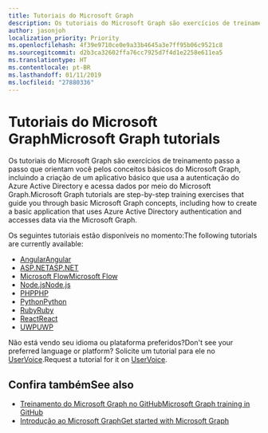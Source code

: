 ```yaml
---
title: Tutoriais do Microsoft Graph
description: Os tutoriais do Microsoft Graph são exercícios de treinamento passo a passo que orientam você pelos conceitos básicos do Microsoft Graph, incluindo a criação de um aplicativo básico que usa a autenticação do Azure Active Directory e acessa dados por meio do Microsoft Graph.
author: jasonjoh
localization_priority: Priority
ms.openlocfilehash: 4f39e9710ce0e9a33b4645a3e7ff95b06c9521c8
ms.sourcegitcommit: d2b3ca32602ffa76cc7925d7f4d1e2258e611ea5
ms.translationtype: HT
ms.contentlocale: pt-BR
ms.lasthandoff: 01/11/2019
ms.locfileid: "27880336"
---
```

# <a name="microsoft-graph-tutorials"></a><span data-ttu-id="17f4c-103">Tutoriais do Microsoft Graph</span><span class="sxs-lookup"><span data-stu-id="17f4c-103">Microsoft Graph tutorials</span></span>

<span data-ttu-id="17f4c-104">Os tutoriais do Microsoft Graph são exercícios de treinamento passo a passo que orientam você pelos conceitos básicos do Microsoft Graph, incluindo a criação de um aplicativo básico que usa a autenticação do Azure Active Directory e acessa dados por meio do Microsoft Graph.</span><span class="sxs-lookup"><span data-stu-id="17f4c-104">Microsoft Graph tutorials are step-by-step training exercises that guide you through basic Microsoft Graph concepts, including how to create a basic application that uses Azure Active Directory authentication and accesses data via the Microsoft Graph.</span></span>

<span data-ttu-id="17f4c-105">Os seguintes tutoriais estão disponíveis no momento:</span><span class="sxs-lookup"><span data-stu-id="17f4c-105">The following tutorials are currently available:</span></span>

- [<span data-ttu-id="17f4c-106">Angular</span><span class="sxs-lookup"><span data-stu-id="17f4c-106">Angular</span></span>](https://docs.microsoft.com/graph/tutorials/angular/)
- [<span data-ttu-id="17f4c-107">ASP.NET</span><span class="sxs-lookup"><span data-stu-id="17f4c-107">ASP.NET</span></span>](https://docs.microsoft.com/graph/tutorials/aspnet/)
- [<span data-ttu-id="17f4c-108">Microsoft Flow</span><span class="sxs-lookup"><span data-stu-id="17f4c-108">Microsoft Flow</span></span>](https://docs.microsoft.com/graph/tutorials/flow/)
- [<span data-ttu-id="17f4c-109">Node.js</span><span class="sxs-lookup"><span data-stu-id="17f4c-109">Node.js</span></span>](https://docs.microsoft.com/graph/tutorials/node/)
- [<span data-ttu-id="17f4c-110">PHP</span><span class="sxs-lookup"><span data-stu-id="17f4c-110">PHP</span></span>](https://docs.microsoft.com/graph/tutorials/php/)
- [<span data-ttu-id="17f4c-111">Python</span><span class="sxs-lookup"><span data-stu-id="17f4c-111">Python</span></span>](https://docs.microsoft.com/graph/tutorials/python/)
- [<span data-ttu-id="17f4c-112">Ruby</span><span class="sxs-lookup"><span data-stu-id="17f4c-112">Ruby</span></span>](https://docs.microsoft.com/graph/tutorials/ruby/)
- [<span data-ttu-id="17f4c-113">React</span><span class="sxs-lookup"><span data-stu-id="17f4c-113">React</span></span>](https://docs.microsoft.com/graph/tutorials/react/)
- [<span data-ttu-id="17f4c-114">UWP</span><span class="sxs-lookup"><span data-stu-id="17f4c-114">UWP</span></span>](https://docs.microsoft.com/graph/tutorials/uwp/)

<span data-ttu-id="17f4c-115">Não está vendo seu idioma ou plataforma preferidos?</span><span class="sxs-lookup"><span data-stu-id="17f4c-115">Don't see your preferred language or platform?</span></span> <span data-ttu-id="17f4c-116">Solicite um tutorial para ele no [UserVoice](https://officespdev.uservoice.com/forums/224641-feature-requests-and-feedback/category/101632-microsoft-graph-o365-rest-apis).</span><span class="sxs-lookup"><span data-stu-id="17f4c-116">Request a tutorial for it on [UserVoice](https://officespdev.uservoice.com/forums/224641-feature-requests-and-feedback/category/101632-microsoft-graph-o365-rest-apis).</span></span>

## <a name="see-also"></a><span data-ttu-id="17f4c-117">Confira também</span><span class="sxs-lookup"><span data-stu-id="17f4c-117">See also</span></span>

- [<span data-ttu-id="17f4c-118">Treinamento do Microsoft Graph no GitHub</span><span class="sxs-lookup"><span data-stu-id="17f4c-118">Microsoft Graph training in GitHub</span></span>](https://github.com/microsoftgraph?utf8=%E2%9C%93&q=msgraph-training&type=&language=)
- [<span data-ttu-id="17f4c-119">Introdução ao Microsoft Graph</span><span class="sxs-lookup"><span data-stu-id="17f4c-119">Get started with Microsoft Graph</span></span>](https://developer.microsoft.com/pt-BR/graph/get-started)
